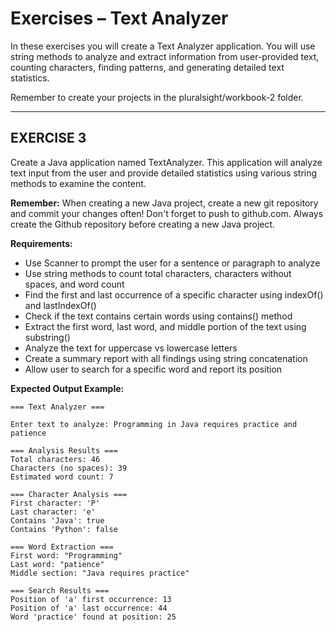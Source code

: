 # **Exercises – Text Analyzer**

In these exercises you will create a Text Analyzer application. You will use string methods to analyze and extract information from user-provided text, counting characters, finding patterns, and generating detailed text statistics.

Remember to create your projects in the pluralsight/workbook-2 folder.

---

## **EXERCISE 3**

Create a Java application named TextAnalyzer. This application will analyze text input from the user and provide detailed statistics using various string methods to examine the content.

**Remember:** When creating a new Java project, create a new git repository and commit your changes often! Don't forget to push to github.com. Always create the Github repository before creating a new Java project.

**Requirements:**
- Use Scanner to prompt the user for a sentence or paragraph to analyze
- Use string methods to count total characters, characters without spaces, and word count
- Find the first and last occurrence of a specific character using indexOf() and lastIndexOf()
- Check if the text contains certain words using contains() method
- Extract the first word, last word, and middle portion of the text using substring()
- Analyze the text for uppercase vs lowercase letters
- Create a summary report with all findings using string concatenation
- Allow user to search for a specific word and report its position

**Expected Output Example:**
```
=== Text Analyzer ===

Enter text to analyze: Programming in Java requires practice and patience

=== Analysis Results ===
Total characters: 46
Characters (no spaces): 39
Estimated word count: 7

=== Character Analysis ===
First character: 'P'
Last character: 'e'
Contains 'Java': true
Contains 'Python': false

=== Word Extraction ===
First word: "Programming"
Last word: "patience"
Middle section: "Java requires practice"

=== Search Results ===
Position of 'a' first occurrence: 13
Position of 'a' last occurrence: 44
Word 'practice' found at position: 25
```